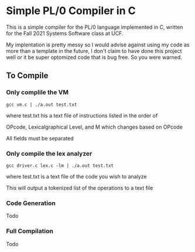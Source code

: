 # Simple PL/0 Compiler in C
This is a simple compiler for the PL/0 language implemented in C, written for the Fall 2021 Systems Software class at UCF.

My implentation is pretty messy so I would advise against using my code as more than a template in the future, I don't claim to have done  this project well or it be super optomized code that is bug free. So you were warned.
## To Compile
### Only complile the VM

`gcc vm.c | ./a.out test.txt`

where test.txt his a text file of instructions listed in the order of

OPcode,  Lexicalgraphical Level, and M which changes based on OPcode

All fields must be separated

### Only compile the lex analyzer

`gcc driver.c lex.c -lm | ./a.out test.txt`

where test.txt is a text file of the code you wish to analyze

This will output a tokenized list of the operations to a text file

### Code Generation
Todo

### Full Compilation
Todo